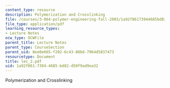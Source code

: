 ```yaml
---
content_type: resource
description: Polymerization and Crosslinking
file: /courses/3-064-polymer-engineering-fall-2003/1a92f86173944685bd82d50f9ad9ea32_lec_2.pdf
file_type: application/pdf
learning_resource_types:
- Lecture Notes
ocw_type: OCWFile
parent_title: Lecture Notes
parent_type: CourseSection
parent_uid: 8ee0e665-f202-6c43-88b6-7964d5837473
resourcetype: Document
title: lec_2.pdf
uid: 1a92f861-7394-4685-bd82-d50f9ad9ea32
---
```

Polymerization and Crosslinking

